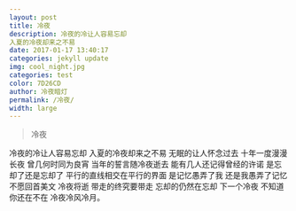 ```yaml
---
layout: post
title: 冷夜  
description: 冷夜的冷让人容易忘却  
入夏的冷夜却来之不易
date: 2017-01-17 13:40:17
categories: jekyll update
img: cool_night.jpg
categories: test
color: 7D26CD
author: 冷夜暗灯
permalink: /冷夜/
width: large
---
```


>冷夜  

冷夜的冷让人容易忘却
入夏的冷夜却来之不易
无眠的让人怀念过去
十年一度漫漫长夜
曾几何时同为良宵
当年的誓言随冷夜逝去
能有几人还记得曾经的许诺
是忘却了还是忘却了
平行的直线相交在平行的界面
是记忆愚弄了我
还是我愚弄了记忆
不愿回首美文
冷夜将逝
带走的终究要带走
忘却的仍然在忘却
下一个冷夜
不知道
你还在不在
冷夜冷风冷月。